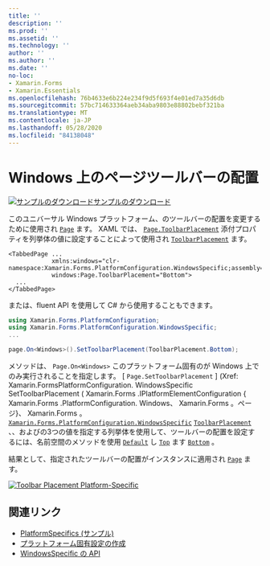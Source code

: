 ```yaml
---
title: ''
description: ''
ms.prod: ''
ms.assetid: ''
ms.technology: ''
author: ''
ms.author: ''
ms.date: ''
no-loc:
- Xamarin.Forms
- Xamarin.Essentials
ms.openlocfilehash: 76b4633e6b224e234f9d5f693f4e01ed7a35d6db
ms.sourcegitcommit: 57bc714633364aeb34aba9803e88802bebf321ba
ms.translationtype: MT
ms.contentlocale: ja-JP
ms.lasthandoff: 05/28/2020
ms.locfileid: "84138048"
---
```

# <a name="page-toolbar-placement-on-windows"></a>Windows 上のページツールバーの配置

[![サンプルのダウンロード](~/media/shared/download.png)サンプルのダウンロード](https://docs.microsoft.com/samples/xamarin/xamarin-forms-samples/userinterface-platformspecifics)

このユニバーサル Windows プラットフォーム、のツールバーの配置を変更するために使用され [`Page`](xref:Xamarin.Forms.Page) ます。 XAML では、 [`Page.ToolbarPlacement`](xref:Xamarin.Forms.PlatformConfiguration.WindowsSpecific.Page.ToolbarPlacementProperty) 添付プロパティを列挙体の値に設定することによって使用され [`ToolbarPlacement`](xref:Xamarin.Forms.PlatformConfiguration.WindowsSpecific.ToolbarPlacement) ます。

```xaml
<TabbedPage ...
            xmlns:windows="clr-namespace:Xamarin.Forms.PlatformConfiguration.WindowsSpecific;assembly=Xamarin.Forms.Core"
            windows:Page.ToolbarPlacement="Bottom">
  ...
</TabbedPage>
```

または、fluent API を使用して C# から使用することもできます。

```csharp
using Xamarin.Forms.PlatformConfiguration;
using Xamarin.Forms.PlatformConfiguration.WindowsSpecific;
...

page.On<Windows>().SetToolbarPlacement(ToolbarPlacement.Bottom);
```

メソッドは、 `Page.On<Windows>` このプラットフォーム固有のが Windows 上でのみ実行されることを指定します。 [ `Page.SetToolbarPlacement` ] (Xref: Xamarin.FormsPlatformConfiguration. WindowsSpecific SetToolbarPlacement ( Xamarin.Forms .IPlatformElementConfiguration { Xamarin.Forms .PlatformConfiguration. Windows、 Xamarin.Forms 。ページ}、 Xamarin.Forms 。[`Xamarin.Forms.PlatformConfiguration.WindowsSpecific`](xref:Xamarin.Forms.PlatformConfiguration.WindowsSpecific) [`ToolbarPlacement`](xref:Xamarin.Forms.PlatformConfiguration.WindowsSpecific.ToolbarPlacement) 、、およびの3つの値を指定する列挙体を使用して、ツールバーの配置を設定するには、名前空間のメソッドを使用 [`Default`](xref:Xamarin.Forms.PlatformConfiguration.WindowsSpecific.ToolbarPlacement.Default) し [`Top`](xref:Xamarin.Forms.PlatformConfiguration.WindowsSpecific.ToolbarPlacement.Top) ます [`Bottom`](xref:Xamarin.Forms.PlatformConfiguration.WindowsSpecific.ToolbarPlacement.Bottom) 。

結果として、指定されたツールバーの配置がインスタンスに適用され [`Page`](xref:Xamarin.Forms.Page) ます。

[![](page-toolbar-placement-images/toolbar-placement.png "Toolbar Placement Platform-Specific")](page-toolbar-placement-images/toolbar-placement-large.png#lightbox "Toolbar Placement Platform-Specific")

## <a name="related-links"></a>関連リンク

- [PlatformSpecifics (サンプル)](https://docs.microsoft.com/samples/xamarin/xamarin-forms-samples/userinterface-platformspecifics)
- [プラットフォーム固有設定の作成](~/xamarin-forms/platform/platform-specifics/index.md#creating-platform-specifics)
- [WindowsSpecific の API](xref:Xamarin.Forms.PlatformConfiguration.WindowsSpecific)
